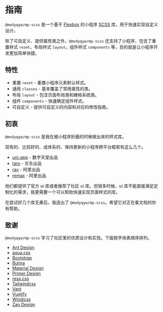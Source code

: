 # 指南

`@modyqyw/mp-scss` 是一个基于 [Flexbox](https://css-tricks.com/snippets/css/a-guide-to-flexbox/) 的小程序 [SCSS](https://sass-lang.com/) 库，用于快速实现自定义设计。

除了可自定义、提供属性类之外，`@modyqyw/mp-scss` 还支持了小程序，包含了重置样式 `reset`，布局样式 `layout`，组件样式 `components` 等，目的就是让小程序开发更加简单快捷。

## 特性

- 重置 `reset` - 重置小程序元素默认样式。
- 通用 `classes` - 基本覆盖了常用属性的类。
- 布局 `layout` - 包含页面布局类和栅格系统类。
- 组件 `components` - 快速确定组件样式。
- 可自定义 - 提供可自定义的内容和对应的修改指南。

## 初衷

`@modyqyw/mp-scss` 是我在被小程序折磨的时候做出来的样式库。

现有的、比较好的、成体系的、保持更新的小程序跨平台框架有这么几个。

- [uni-app](https://uniapp.dcloud.io/) - 数字天堂出品
- [taro](https://taro.aotu.io/) - 京东出品
- [rax](https://rax.js.org/) - 阿里出品
- [remax](https://remaxjs.org/) - 阿里出品

他们都提供了官方 ui 库或者推荐了社区 ui 库。但很多时候，ui 库不能直接满足定制化的需求，我更需要一个可以帮助快速实现页面样式的库。

在尝试好几个库无果后，我造出了 `@modyqyw/mp-scss`。希望它对正在看文档的你有帮助。

## 致谢

`@modyqyw/mp-scss` 学习了社区里的优质设计和实现。下面按字母表顺序排列。

- [Ant Design](https://ant.design/)
- [aqua.css](https://aquacss.netlify.app/)
- [Bootstrap](https://getbootstrap.com/)
- [Bulma](https://bulma.io/)
- [Material Design](https://material.io/)
- [Primer Design](https://primer.style/)
- [ress.css](https://ress-css.surge.sh/)
- [Tailwindcss](https://tailwindcss.com/)
- [Vant](https://vant-contrib.gitee.io/vant/)
- [Vuetify](https://vuetifyjs.com/)
- [Windicss](https://windicss.org/)
- [Zan Design](https://design.youzan.com/)
